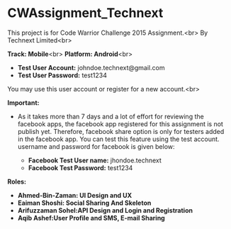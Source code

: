 # CWAssignment_Technext

This project is for Code Warrior Challenge 2015 Assignment.<br\>
By Technext Limited<br\>

<strong>Track: Mobile</strong><br\>
<strong>Platform: Android</strong><br\>
<ul>
<li><strong>Test User Account:</strong> johndoe.technext@gmail.com</li>
<li><strong>Test User Password:</strong> test1234</li>
</ul>

You may use this user account or register for a new account.<br\>

<strong>Important:</strong>
<ul>
<li>
As it takes more than 7 days and a lot of effort for reviewing the facebook apps,
the facebook app registered for this assignment is not publish yet. 
Therefore, facebook share option is only for testers added in the facebook app.
You can test this feature using the test account.
username and password for facebook is given below: <br\>
<ul>
<li><strong>Facebook Test User name:</strong> jhondoe.technext</li>
<li><strong>Facebook Test Password:</strong> test1234</li>
</ul>
</li>
</ul>

<strong>Roles:<strong/> <br />
<ul>
<li><strong>Ahmed-Bin-Zaman:</strong> UI Design and UX</li>
<li><strong>Eaiman Shoshi:</strong> Social Sharing And Skeleton</li>
<li><strong>Arifuzzaman Sohel:</strong>API Design and Login and Registration</li>
<li><strong>Aqib Ashef:</strong>User Profile and SMS, E-mail Sharing</li>
</ul>
</li>
</ul>

